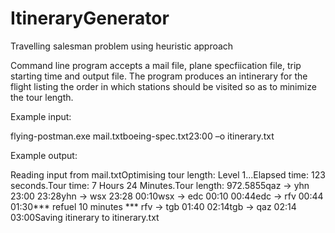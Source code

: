 # ItineraryGenerator
Travelling salesman problem using heuristic approach

Command line program accepts a mail file, plane specfiication file, trip starting time and output file. The program produces an intinerary for the flight listing the order in which stations should be visited so as to minimize the tour length.

Example input: 

flying-postman.exe mail.txtboeing-spec.txt23:00 –o itinerary.txt

Example output:

Reading input from mail.txtOptimising tour length: Level 1...Elapsed time: 123 seconds.Tour time: 7 Hours 24 Minutes.Tour length: 972.5855qaz      ->      yhn     23:00   23:28yhn      ->      wsx     23:28   00:10wsx      ->      edc     00:10   00:44edc      ->      rfv     00:44   01:30*** refuel 10 minutes *** rfv      ->      tgb     01:40   02:14tgb      -> qaz     02:14   03:00Saving itinerary to itinerary.txt
